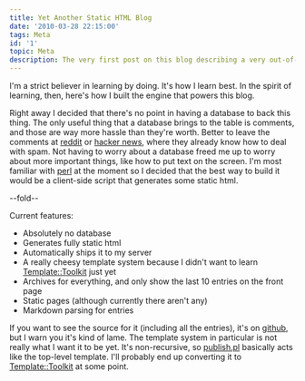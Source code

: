 ```yaml
---
title: Yet Another Static HTML Blog
date: '2010-03-28 22:15:00'
tags: Meta
id: '1'
topic: Meta
description: The very first post on this blog describing a very out-of-date backend engine.
---
```


I'm a strict believer in learning by doing. It's how I learn best. In the spirit of learning, then, here's how I built the engine that powers this blog.

Right away I decided that there's no point in having a database to back this thing. The only useful thing that a database brings to the table is comments, and those are way more hassle than they're worth. Better to leave the comments at [reddit](http://reddit.com) or [hacker news](http://news.ycombinator.com), where they already know how to deal with spam. Not having to worry about a database freed me up to worry about more important things, like how to put text on the screen. I'm most familiar with [perl](http://www.perl.org) at the moment so I decided that the best way to build it would be a client-side script that generates some static html.

--fold--

Current features:

* Absolutely no database
* Generates fully static html
* Automatically ships it to my server
* A really cheesy template system because I didn't want to learn [Template::Toolkit](http://search.cpan.org/dist/Template::Toolkit) just yet
* Archives for everything, and only show the last 10 entries on the front page
* Static pages (although currently there aren't any)
* Markdown parsing for entries

If you want to see the source for it (including all the entries), it's on [github](http://github.com/peterkeen/bugsplat.info), but I warn you it's kind of lame. The template system in particular is not really what I want it to be yet. It's non-recursive, so [publish.pl](http://github.com/peterkeen/bugsplat.info/blob/master/publish.pl) basically acts like the top-level template. I'll probably end up converting it to [Template::Toolkit](http://search.cpan.org/dist/Template::Toolkit) at some point.

